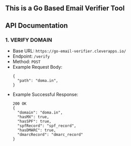 ## This is a Go Based Email Verifier Tool

## API Documentation

### 1. VERIFY DOMAIN
- Base URL: `https://go-email-verifier.cleverapps.io/`
- Endpoint: `/verify`
- Method: `POST`
- Example Request Body:
  ```
  {
    "path": "doma.in",
  }
  ```
- Example Successful Response:
  ```
  200 OK
  {
    "domain": "doma.in",
    "hasMX": true,
    "hasSPF": true,
    "spfRecord": "spf_record",
    "hasDMARC": true,
    "dmarcRecord": "dmarc_record"
  }
  ```
<br>
